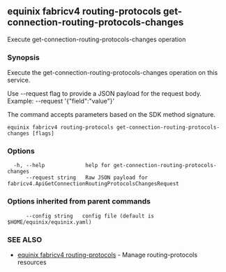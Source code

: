 ## equinix fabricv4 routing-protocols get-connection-routing-protocols-changes

Execute get-connection-routing-protocols-changes operation

### Synopsis

Execute the get-connection-routing-protocols-changes operation on this service.

Use --request flag to provide a JSON payload for the request body.
Example: --request '{"field":"value"}'

The command accepts parameters based on the SDK method signature.

```
equinix fabricv4 routing-protocols get-connection-routing-protocols-changes [flags]
```

### Options

```
  -h, --help             help for get-connection-routing-protocols-changes
      --request string   Raw JSON payload for fabricv4.ApiGetConnectionRoutingProtocolsChangesRequest
```

### Options inherited from parent commands

```
      --config string   config file (default is $HOME/equinix/equinix.yaml)
```

### SEE ALSO

* [equinix fabricv4 routing-protocols](equinix_fabricv4_routing-protocols.md)	 - Manage routing-protocols resources

